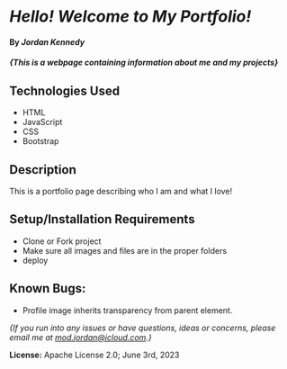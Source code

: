 # _Hello! Welcome to My Portfolio!_
#### By _**Jordan Kennedy**_
####  _{This is a webpage containing information about me and my projects}_

## Technologies Used
* HTML
* JavaScript
* CSS
* Bootstrap

## Description
This is a portfolio page describing who I am and what I love! 

## Setup/Installation Requirements

* Clone or Fork project
* Make sure all images and files are in the proper folders
* deploy

## Known Bugs:
* Profile image inherits transparency from parent element.

_{If you run into any issues or have questions, ideas or concerns, please email me at mod.jordan@icloud.com.}_

**License:** Apache License 2.0; June 3rd, 2023
